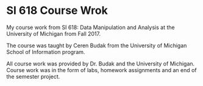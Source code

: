 # SI 618 Course Wrok
My course work from SI 618: Data Manipulation and Analysis at the University of Michigan from Fall 2017.

The course was taught by Ceren Budak from the University of Michigan School of Information program. 

All course work was provided by Dr. Budak and the University of Michigan. Course work was in the form of labs, homework assignments and an end of the semester project.
